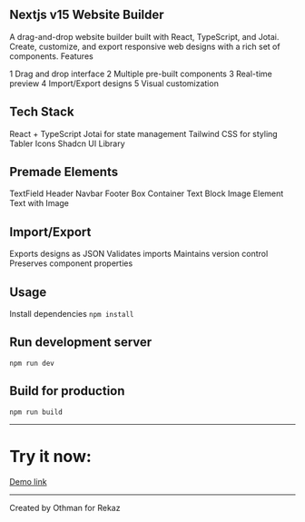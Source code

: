 ## Nextjs v15 Website Builder

A drag-and-drop website builder built with React, TypeScript, and Jotai. Create, customize, and export responsive web designs with a rich set of components.
Features

1 Drag and drop interface
2 Multiple pre-built components
3 Real-time preview
4 Import/Export designs
5 Visual customization

## Tech Stack

React + TypeScript
Jotai for state management
Tailwind CSS for styling
Tabler Icons
Shadcn UI Library

## Premade Elements

TextField
Header
Navbar
Footer
Box Container
Text Block
Image Element
Text with Image

## Import/Export

Exports designs as JSON
Validates imports
Maintains version control
Preserves component properties

## Usage

Install dependencies
`npm install`

## Run development server

`npm run dev`

## Build for production

`npm run build`

---

# Try it now:

[Demo link](https://ui-builder.vercel.app)

---

Created by Othman for Rekaz
